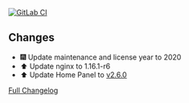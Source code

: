 [![GitLab CI][gitlabci-shield]][gitlabci]

## Changes

- :fireworks: Update maintenance and license year to 2020
- ⬆ Update nginx to 1.16.1-r6
- ⬆ Update Home Panel to [v2.6.0](https://github.com/timmo001/home-panel/releases/tag/v2.6.0) 


[Full Changelog][changelog]

[changelog]: https://github.com/hassio-addons/addon-home-panel/compare/v1.5.0...v1.6.0
[gitlabci-shield]: https://gitlab.com/hassio-addons/addon-home-panel/badges/v1.6.0/pipeline.svg
[gitlabci]: https://gitlab.com/hassio-addons/addon-home-panel/pipelines
